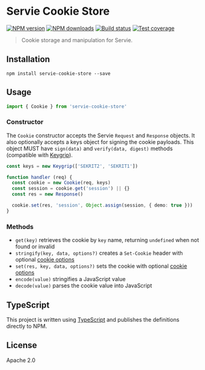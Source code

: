 # Servie Cookie Store

[![NPM version](https://img.shields.io/npm/v/servie-cookie-store.svg?style=flat)](https://npmjs.org/package/servie-cookie-store)
[![NPM downloads](https://img.shields.io/npm/dm/servie-cookie-store.svg?style=flat)](https://npmjs.org/package/servie-cookie-store)
[![Build status](https://img.shields.io/travis/serviejs/servie-cookie-store.svg?style=flat)](https://travis-ci.org/serviejs/servie-cookie-store)
[![Test coverage](https://img.shields.io/coveralls/serviejs/servie-cookie-store.svg?style=flat)](https://coveralls.io/r/serviejs/servie-cookie-store?branch=master)

> Cookie storage and manipulation for Servie.

## Installation

```
npm install servie-cookie-store --save
```

## Usage

```ts
import { Cookie } from 'servie-cookie-store'
```

### Constructor

The `Cookie` constructor accepts the Servie `Request` and `Response` objects. It also optionally accepts a keys object for signing the cookie payloads. This object MUST have `sign(data)` and `verify(data, digest)` methods (compatible with [Keygrip](https://github.com/crypto-utils/keygrip)).

```ts
const keys = new Keygrip(['SEKRIT2', 'SEKRIT1'])

function handler (req) {
  const cookie = new Cookie(req, keys)
  const session = cookie.get('session') || {}
  const res = new Response()

  cookie.set(res, 'session', Object.assign(session, { demo: true }))
}
```

### Methods

* `get(key)` retrieves the cookie by `key` name, returning `undefined` when not found or invalid
* `stringify(key, data, options?)` creates a `Set-Cookie` header with optional [cookie options](https://github.com/jshttp/cookie#options-1)
* `set(res, key, data, options?)` sets the cookie with optional [cookie options](https://github.com/jshttp/cookie#options-1)
* `encode(value)` stringifies a JavaScript value
* `decode(value)` parses the cookie value into JavaScript

## TypeScript

This project is written using [TypeScript](https://github.com/Microsoft/TypeScript) and publishes the definitions directly to NPM.

## License

Apache 2.0
